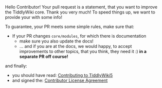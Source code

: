 Hello Contributor! 
Your pull request is a statement, that you want to improve the TiddlyWiki core. Thank you very much! To speed things up, we want to provide your with some info!

To guarantee, your PR meets some simple rules, make sure that: 

 - If your PR changes `core/modules`, for which there is documentation
   - make sure you also update the docs!
   - ... and if you are at the docs, we would happy, to accept improvements to other topics, that you think, they need it :)  **in a separate PR off course!** 
 

and finally:

 - you should have read: [Contributing to TiddlyWiki5](https://github.com/Jermolene/TiddlyWiki5/blob/master/contributing.md)
 - and signed the: [Contributor License Agreement](https://github.com/Jermolene/TiddlyWiki5/blob/master/contributing.md#contributor-license-agreement)

